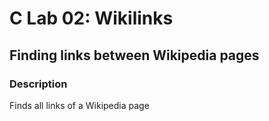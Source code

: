 # C Lab 02: Wikilinks
## Finding links between Wikipedia pages

### Description
Finds all links of a Wikipedia page


